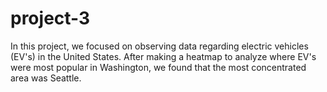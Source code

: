 # project-3
In this project, we focused on observing data regarding electric vehicles (EV's) in the United States. After making a heatmap to analyze where EV's were most popular in Washington, we found that the most concentrated area was Seattle.
